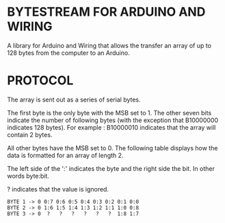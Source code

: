 BYTESTREAM FOR ARDUINO AND WIRING
======================

A library for Arduino and Wiring that allows the transfer an array of up to 128 bytes from the computer to an Arduino.

PROTOCOL
=======================
The array is sent out as a series of serial bytes. 

The first byte is the only byte with the MSB set to 1. The other seven bits indicate the number of following bytes (with the exception that B10000000 indicates 128 bytes). For example : B10000010 indicates that the array will contain 2 bytes.

All other bytes have the MSB set to 0. The following table displays how the data is formatted for an array of length 2.

The left side of the ':' indicates the byte and the right side the bit. In other words byte:bit.

? indicates that the value is ignored.

```
BYTE 1 -> 0 0:7 0:6 0:5 0:4 0:3 0:2 0:1 0:0 
BYTE 2 -> 0 1:6 1:5 1:4 1:3 1:2 1:1 1:0 0:8
BYTE 3 -> 0  ?   ?   ?   ?   ?   ?  1:8 1:7
```